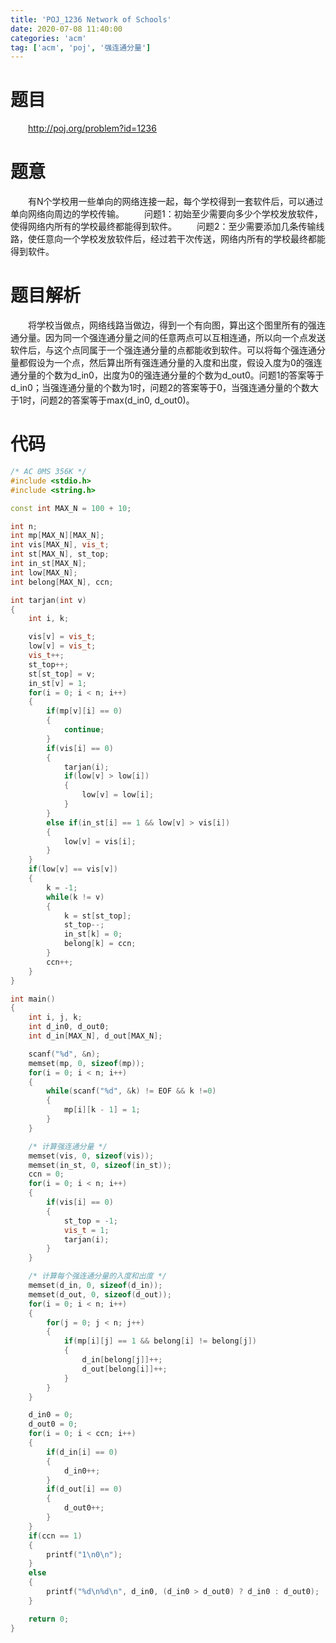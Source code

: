 ```yaml
---
title: 'POJ_1236 Network of Schools'
date: 2020-07-08 11:40:00
categories: 'acm'
tag: ['acm', 'poj', '强连通分量']
---
```


# 题目
&emsp;&emsp;<http://poj.org/problem?id=1236>

# 题意
&emsp;&emsp;有N个学校用一些单向的网络连接一起，每个学校得到一套软件后，可以通过单向网络向周边的学校传输。
&emsp;&emsp;问题1：初始至少需要向多少个学校发放软件，使得网络内所有的学校最终都能得到软件。
&emsp;&emsp;问题2：至少需要添加几条传输线路，使任意向一个学校发放软件后，经过若干次传送，网络内所有的学校最终都能得到软件。

# 题目解析
&emsp;&emsp;将学校当做点，网络线路当做边，得到一个有向图，算出这个图里所有的强连通分量。因为同一个强连通分量之间的任意两点可以互相连通，所以向一个点发送软件后，与这个点同属于一个强连通分量的点都能收到软件。可以将每个强连通分量都假设为一个点，然后算出所有强连通分量的入度和出度，假设入度为0的强连通分量的个数为d_in0，出度为0的强连通分量的个数为d_out0。问题1的答案等于d_in0；当强连通分量的个数为1时，问题2的答案等于0，当强连通分量的个数大于1时，问题2的答案等于max(d_in0, d_out0)。

# 代码
```cpp
/* AC 0MS 356K */
#include <stdio.h>
#include <string.h>

const int MAX_N = 100 + 10;

int n;
int mp[MAX_N][MAX_N];
int vis[MAX_N], vis_t;
int st[MAX_N], st_top;
int in_st[MAX_N];
int low[MAX_N];
int belong[MAX_N], ccn;

int tarjan(int v)
{
	int i, k;

	vis[v] = vis_t;
	low[v] = vis_t;
	vis_t++;
	st_top++;
	st[st_top] = v;
	in_st[v] = 1;
	for(i = 0; i < n; i++)
	{
		if(mp[v][i] == 0)
		{
			continue;
		}
		if(vis[i] == 0)
		{
			tarjan(i);
			if(low[v] > low[i])
			{
				low[v] = low[i];
			}
		}
		else if(in_st[i] == 1 && low[v] > vis[i])
		{
			low[v] = vis[i];
		}
	}
	if(low[v] == vis[v])
	{
		k = -1;
		while(k != v)
		{
			k = st[st_top];
			st_top--;
			in_st[k] = 0;
			belong[k] = ccn;
		}
		ccn++;
	}
}

int main()
{
	int i, j, k;
	int d_in0, d_out0;
	int d_in[MAX_N], d_out[MAX_N];

	scanf("%d", &n);
	memset(mp, 0, sizeof(mp));
	for(i = 0; i < n; i++)
	{
		while(scanf("%d", &k) != EOF && k !=0)
		{
			mp[i][k - 1] = 1;
		}
	}

	/* 计算强连通分量 */
	memset(vis, 0, sizeof(vis));
	memset(in_st, 0, sizeof(in_st));
	ccn = 0;
	for(i = 0; i < n; i++)
	{
		if(vis[i] == 0)
		{
			st_top = -1;
			vis_t = 1;
			tarjan(i);
		}
	}

	/* 计算每个强连通分量的入度和出度 */
	memset(d_in, 0, sizeof(d_in));
	memset(d_out, 0, sizeof(d_out));
	for(i = 0; i < n; i++)
	{
		for(j = 0; j < n; j++)
		{
			if(mp[i][j] == 1 && belong[i] != belong[j])
			{
				d_in[belong[j]]++;
				d_out[belong[i]]++;
			}
		}
	}

	d_in0 = 0;
	d_out0 = 0;
	for(i = 0; i < ccn; i++)
	{
		if(d_in[i] == 0)
		{
			d_in0++;
		}
		if(d_out[i] == 0)
		{
			d_out0++;
		}
	}
	if(ccn == 1)
	{
		printf("1\n0\n");
	}
	else
	{
		printf("%d\n%d\n", d_in0, (d_in0 > d_out0) ? d_in0 : d_out0);
	}

	return 0;
}

```